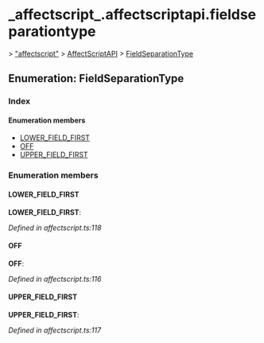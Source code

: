 # \_affectscript\_.affectscriptapi.fieldseparationtype

 &gt; ["affectscript"](https://github.com/AffectScript/affectscript-docs/tree/306de14a6253b187416c39813dcd85cd8989dc14/javascript-api/기타%20그%20외%20참조%20API/modules/_affectscript_.md) &gt; [AffectScriptAPI](https://github.com/AffectScript/affectscript-docs/tree/306de14a6253b187416c39813dcd85cd8989dc14/javascript-api/기타%20그%20외%20참조%20API/modules/_affectscript_.affectscriptapi.md) &gt; [FieldSeparationType](https://github.com/AffectScript/affectscript-docs/tree/306de14a6253b187416c39813dcd85cd8989dc14/_affectscript_.affectscriptapi.fieldseparationtype.md)

## Enumeration: FieldSeparationType

### Index

#### Enumeration members

* [LOWER\_FIELD\_FIRST](_affectscript_.affectscriptapi.fieldseparationtype.md#lower_field_first)
* [OFF](_affectscript_.affectscriptapi.fieldseparationtype.md#off)
* [UPPER\_FIELD\_FIRST](_affectscript_.affectscriptapi.fieldseparationtype.md#upper_field_first)

### Enumeration members

#### LOWER\_FIELD\_FIRST <a id="lower_field_first"></a>

**LOWER\_FIELD\_FIRST**:

_Defined in affectscript.ts:118_

#### OFF <a id="off"></a>

**OFF**:

_Defined in affectscript.ts:116_

#### UPPER\_FIELD\_FIRST <a id="upper_field_first"></a>

**UPPER\_FIELD\_FIRST**:

_Defined in affectscript.ts:117_


